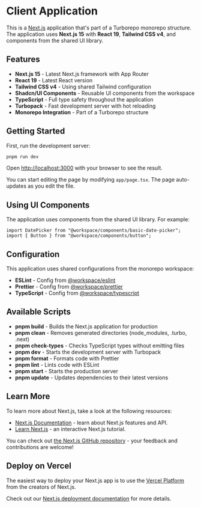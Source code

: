 # Client Application

This is a [Next.js](https://nextjs.org) application that's part of a Turborepo monorepo structure. The application uses **Next.js 15** with **React 19**, **Tailwind CSS v4**, and components from the shared UI library.

## Features

- **Next.js 15** - Latest Next.js framework with App Router
- **React 19** - Latest React version
- **Tailwind CSS v4** - Using shared Tailwind configuration
- **Shadcn/UI Components** - Reusable UI components from the workspace
- **TypeScript** - Full type safety throughout the application
- **Turbopack** - Fast development server with hot reloading
- **Monorepo Integration** - Part of a Turborepo structure

## Getting Started

First, run the development server:

```sh
pnpm run dev
```

Open [http://localhost:3000](http://localhost:3000) with your browser to see the result.

You can start editing the page by modifying `app/page.tsx`. The page auto-updates as you edit the file.

## Using UI Components

The application uses components from the shared UI library. For example:

```tsx
import DatePicker from "@workspace/components/basic-date-picker";
import { Button } from "@workspace/components/button";
```

## Configuration

This application uses shared configurations from the monorepo workspace:

- **ESLint** - Config from [@workspace/eslint](../../config/eslint)
- **Prettier** - Config from [@workspace/prettier](../../config/prettier/)
- **TypeScript** - Config from [@workspace/typescript](../../config/typescript/)

## Available Scripts

- **pnpm build** - Builds the Next.js application for production
- **pnpm clean** - Removes generated directories (node_modules, .turbo, .next)
- **pnpm check-types** - Checks TypeScript types without emitting files
- **pnpm dev** - Starts the development server with Turbopack
- **pnpm format** - Formats code with Prettier
- **pnpm lint** - Lints code with ESLint
- **pnpm start** - Starts the production server
- **pnpm update** - Updates dependencies to their latest versions

## Learn More

To learn more about Next.js, take a look at the following resources:

- [Next.js Documentation](https://nextjs.org/docs) - learn about Next.js features and API.
- [Learn Next.js](https://nextjs.org/learn) - an interactive Next.js tutorial.

You can check out [the Next.js GitHub repository](https://github.com/vercel/next.js) - your feedback and contributions are welcome!

## Deploy on Vercel

The easiest way to deploy your Next.js app is to use the [Vercel Platform](https://vercel.com/new?utm_medium=default-template&filter=next.js&utm_source=create-next-app&utm_campaign=create-next-app-readme) from the creators of Next.js.

Check out our [Next.js deployment documentation](https://nextjs.org/docs/app/building-your-application/deploying) for more details.
